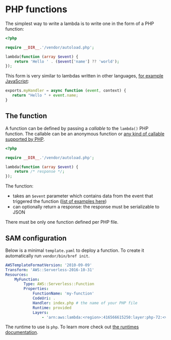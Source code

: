 # PHP functions

The simplest way to write a lambda is to write one in the form of a PHP function:

```php
<?php

require __DIR__.'/vendor/autoload.php';

lambda(function (array $event) {
    return 'Hello ' . ($event['name'] ?? 'world');
});
```

This form is very similar to lambdas written in other languages, [for example JavaScript](https://docs.aws.amazon.com/lambda/latest/dg/nodejs-prog-model-handler.html):

```javascript
exports.myHandler = async function (event, context) {
   return "Hello " + event.name;
}
```

## The function

A function can be defined by passing a *callable* to the `lambda()` PHP function. The callable can be an anonymous function or [any kind of callable supported by PHP](http://php.net/manual/en/language.types.callable.php).

```php
<?php

require __DIR__.'/vendor/autoload.php';

lambda(function (array $event) {
    return /* response */;
});
```

The function:

- takes an `$event` parameter which contains data from the event that triggered the function ([list of examples here](https://docs.aws.amazon.com/lambda/latest/dg/eventsources.html))
- can optionally return a response: the response must be serializable to JSON

There must be only one function defined per PHP file.

## SAM configuration

Below is a minimal `template.yaml` to deploy a function. To create it automatically run `vendor/bin/bref init`.

```yaml
AWSTemplateFormatVersion: '2010-09-09'
Transform: 'AWS::Serverless-2016-10-31'
Resources:
    MyFunction:
        Type: AWS::Serverless::Function
        Properties:
            FunctionName: 'my-function'
            CodeUri: .
            Handler: index.php # the name of your PHP file
            Runtime: provided
            Layers:
                - 'arn:aws:lambda:<region>:416566615250:layer:php-72:<version>'
```

The runtime to use is `php`. To learn more check out [the runtimes documentation](/docs/runtimes/README.md).
